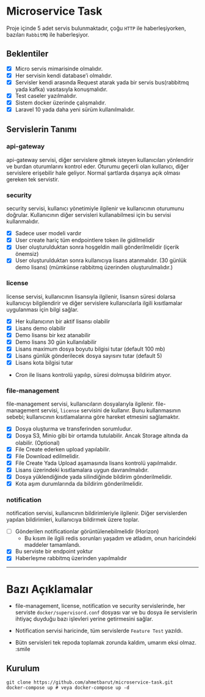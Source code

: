# Microservice Task

Proje içinde 5 adet servis bulunmaktadır, çoğu `HTTP` ile haberleşiyorken, bazıları `RabbitMQ` ile haberleşiyor.

## Beklentiler
- [x] Micro servis mimarisinde olmalıdır.
- [x] Her servisin kendi database’i olmalıdır.
- [x] Servisler kendi arasında Request atarak yada bir servis bus(rabbitmq yada kafka) vasıtasıyla konuşmalıdır.
- [x] Test caseler yazılmalıdır.
- [x] Sistem docker üzerinde çalışmalıdır.
- [x] Laravel 10 yada daha yeni sürüm kullanılmalıdır.

## Servislerin Tanımı
### api-gateway
api-gateway servisi, diğer servislere gitmek isteyen kullanıcıları yönlendirir ve burdan oturumlarını kontrol eder. Oturumu geçerli olan kullanıcı, diğer servislere erişebilir hale geliyor. Normal şartlarda dışarıya açık olması gereken tek servistir.

### security
security servisi, kullanıcı yönetimiyle ilgilenir ve kullanıcının oturumunu doğrular. Kullanıcının diğer servisleri kullanabilmesi için bu servisi kullanmalıdır.

- [x] Sadece user modeli vardır
- [x] User create hariç tüm endpointlere token ile gidilmelidir
- [x] User oluşturulduktan sonra hoşgeldin maili gönderilmelidir (içerik önemsiz)
- [x] User oluşturulduktan sonra kullanıcıya lisans atanmalıdır. (30 günlük demo lisans) (mümkünse rabbitmq üzerinden oluşturulmalıdır.)

### license
license servisi, kullanıcının lisansıyla ilgilenir, lisansın süresi dolarsa kullanıcıyı bilgilendirir ve diğer servislere kullanıcılarla ilgili kısıtlamalar uygulanması için bilgi sağlar.
- [x] Her kullanıcının bir aktif lisansı olabilir
- [x] Lisans demo olabilir
- [x] Demo lisansı bir kez atanabilir
- [x] Demo lisans 30 gün kullanılabilir
- [x] Lisans maximum dosya boyutu bilgisi tutar (default 100 mb)
- [x] Lisans günlük gönderilecek dosya sayısını tutar (default 5)
- [x] Lisans kota bilgisi tutar

- Cron ile lisans kontrolü yapılıp, süresi dolmuşsa bildirim atıyor.

### file-management
file-management servisi, kullanıcıların dosyalarıyla ilgilenir. file-management servisi, `license` servisini de kullanır. Bunu kullanmasının sebebi; kullanıcının kısıtlamalarına göre hareket etmesini sağlamaktır.

- [x] Dosya oluşturma ve transferinden sorumludur.
- [x] Dosya S3, Minio gibi bir ortamda tutulabilir. Ancak Storage altında da olabilir. (Optional)
- [x] File Create ederken upload yapılabilir.
- [x] File Download edilmelidir.
- [x] File Create Yada Upload aşamasında lisans kontrolü yapılmalıdır.
- [x] Lisans üzerindeki kısıtlamalara uygun davranılmalıdır.
- [x] Dosya yüklendiğinde yada silindiğinde bildirim gönderilmelidir.
- [x] Kota aşım durumlarında da bildirim gönderilmelidir.

### notification
notification servisi, kullanıcının bildirimleriyle ilgilenir. Diğer servislerden yapılan bildirimleri, kullanıcıya bildirmek üzere toplar.

- [ ] Gönderilen notificationlar görüntülenebilmelidir (Horizon)
    - Bu kısım ile ilgili redis sorunları yaşadım ve atladım, onun haricindeki maddeler tamamlandı.
- [x] Bu serviste bir endpoint yoktur
- [x] Haberleşme rabbitmq üzerinden yapılmalıdır

----

# Bazı Açıklamalar 
- file-management, license, notification ve security servislerinde, her serviste `docker/supervisord.conf` dosyası var ve bu dosya ile servislerin ihtiyaç duyduğu bazı işlevleri yerine getirmesini sağlar.

- Notification servisi haricinde, tüm servislerde `Feature Test` yazıldı.

- Bütn servisleri tek repoda toplamak zorunda kaldım, umarım eksi olmaz. :smile

## Kurulum

```shell
git clone https://github.com/ahmetbarut/microservice-task.git
docker-compose up # veya docker-compose up -d 
```